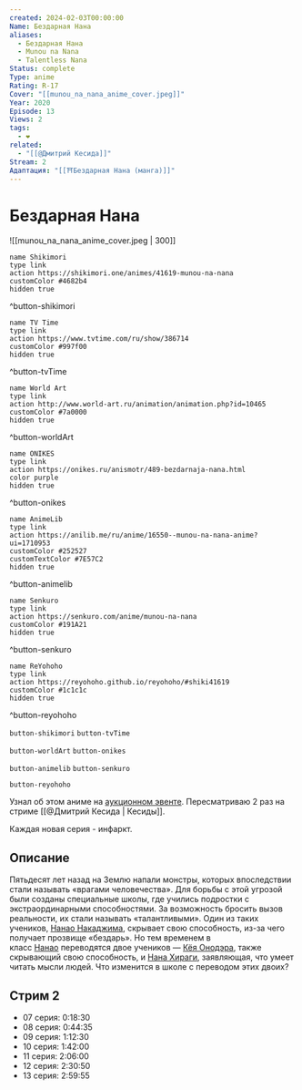 ```yaml
---
created: 2024-02-03T00:00:00
Name: Бездарная Нана
aliases:
  - Бездарная Нана
  - Munou na Nana
  - Talentless Nana
Status: complete
Type: anime
Rating: R-17
Cover: "[[munou_na_nana_anime_cover.jpeg]]"
Year: 2020
Episode: 13
Views: 2
tags:
  - ❤
related:
  - "[[@Дмитрий Кесида]]"
Stream: 2
Адаптация: "[[⛩️Бездарная Нана (манга)]]"
---
```


# Бездарная Нана

![[munou_na_nana_anime_cover.jpeg | 300]]

```button
name Shikimori
type link
action https://shikimori.one/animes/41619-munou-na-nana
customColor #4682b4
hidden true
```
^button-shikimori

```button
name TV Time
type link
action https://www.tvtime.com/ru/show/386714
customColor #997f00
hidden true
```
^button-tvTime

```button
name World Art
type link
action http://www.world-art.ru/animation/animation.php?id=10465
customColor #7a0000
hidden true
```
^button-worldArt

```button
name ONIKES
type link
action https://onikes.ru/anismotr/489-bezdarnaja-nana.html
color purple
hidden true
```
^button-onikes

```button
name AnimeLib
type link
action https://anilib.me/ru/anime/16550--munou-na-nana-anime?ui=1710953
customColor #252527
customTextColor #7E57C2
hidden true
```
^button-animelib

```button
name Senkuro
type link
action https://senkuro.com/anime/munou-na-nana
customColor #191A21
hidden true
```
^button-senkuro

```button
name ReYohoho
type link
action https://reyohoho.github.io/reyohoho/#shiki41619
customColor #1c1c1c
hidden true
```
^button-reyohoho

`button-shikimori` `button-tvTime`

`button-worldArt` `button-onikes`

`button-animelib` `button-senkuro`

`button-reyohoho`


Узнал об этом аниме на [аукционном эвенте](https://onikes.ru/anismotr/476-aukcionnyj-jevent.html). Пересматриваю 2 раз на стриме [[@Дмитрий Кесида | Кесиды]].

Каждая новая серия - инфаркт.


## Описание

Пятьдесят лет назад на Землю напали монстры, которых впоследствии стали называть «врагами человечества». Для борьбы с этой угрозой были созданы специальные школы, где учились подростки с экстраординарными способностями. За возможность бросить вызов реальности, их стали называть «талантливыми». Один из таких учеников, [Нанао Накаджима](https://shikimori.one/characters/151572-nanao-nakajima), скрывает свою способность, из-за чего получает прозвище «бездарь». Но тем временем в класс [Нанао](https://shikimori.one/characters/151572-nanao-nakajima) переводятся двое учеников — [Кёя Онодэра](https://shikimori.one/characters/163088-kyouya-onodera), также скрывающий свою способность, и [Нана Хираги](https://shikimori.one/characters/163085-nana-hiiragi), заявляющая, что умеет читать мысли людей. Что изменится в школе с переводом этих двоих?


## Стрим 2

 - 07 серия: 0:18:30
 - 08 серия: 0:44:35
 - 09 серия: 1:12:30
 - 10 серия: 1:42:00
 - 11 серия: 2:06:00
 - 12 серия: 2:30:50
 - 13 серия: 2:59:55
